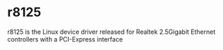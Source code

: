 # r8125
r8125 is the Linux device driver released for Realtek 2.5Gigabit Ethernet controllers with a PCI-Express interface
